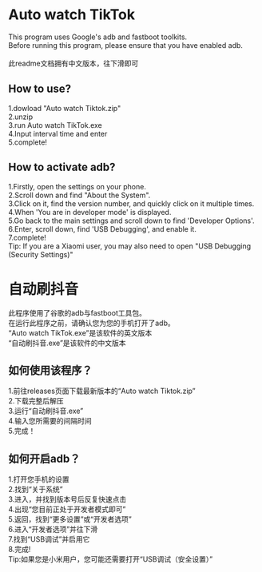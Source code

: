 # Auto watch TikTok
This program uses Google's adb and fastboot toolkits.<br>
Before running this program, please ensure that you have enabled adb.<br><br>
此readme文档拥有中文版本，往下滑即可
## How to use?
1.dowload "Auto watch Tiktok.zip"<br>
2.unzip<br>
3.run Auto watch TikTok.exe<br>
4.Input interval time and enter<br>
5.complete!
## How to activate adb?
1.Firstly, open the settings on your phone.<br>
2.Scroll down and find "About the System".<br>
3.Click on it, find the version number, and quickly click on it multiple times.<br>
4.When 'You are in developer mode' is displayed.<br>
5.Go back to the main settings and scroll down to find 'Developer Options'.<br>
6.Enter, scroll down, find 'USB Debugging', and enable it.<br>
7.complete!<br>
Tip: If you are a Xiaomi user, you may also need to open "USB Debugging (Security Settings)"
# 自动刷抖音
此程序使用了谷歌的adb与fastboot工具包。<br>
在运行此程序之前，请确认您为您的手机打开了adb。<br>
“Auto watch TikTok.exe”是该软件的英文版本<br>
“自动刷抖音.exe”是该软件的中文版本
## 如何使用该程序？
1.前往releases页面下载最新版本的“Auto watch Tiktok.zip”<br>
2.下载完整后解压<br>
3.运行“自动刷抖音.exe”<br>
4.输入您所需要的间隔时间<br>
5.完成！
## 如何开启adb？
1.打开您手机的设置<br>
2.找到“关于系统”<br>
3.进入，并找到版本号后反复快速点击<br>
4.出现“您目前正处于开发者模式即可”<br>
5.返回，找到“更多设置”或“开发者选项”<br>
6.进入“开发者选项”并往下滑<br>
7.找到“USB调试”并启用它<br>
8.完成!<br>
Tip:如果您是小米用户，您可能还需要打开“USB调试（安全设置）”
